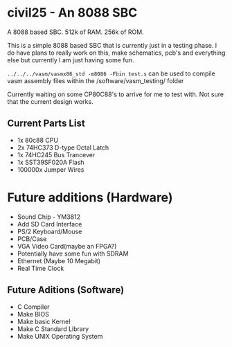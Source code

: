 # civil25 - An 8088 SBC

A 8088 based SBC. 512k of RAM. 256k of ROM.

This is a simple 8088 based SBC that is currently just in a testing phase. I do have plans to really work on this, make schematics, pcb's and everything else but currently I am just having some fun.

`../../../vasm/vasmx86_std -m8086 -Fbin test.s` can be used to compile vasm assembly files within the /software/vasm_testing/ folder

Currently waiting on some CP80C88's to arrive for me to test with. Not sure that the current design works.

## Current Parts List

- 1x 80c88 CPU
- 2x 74HC373 D-type Octal Latch
- 1x 74HC245 Bus Trancever
- 1x SST39SF020A Flash
- 100000x Jumper Wires

# Future additions (Hardware)

- Sound Chip - YM3812
- Add SD Card Interface
- PS/2 Keyboard/Mouse
- PCB/Case
- VGA Video Card(maybe an FPGA?)
- Potentially have some fun with SDRAM
- Ethernet (Maybe 10 Megabit)
- Real Time Clock

## Future Aditions (Software)

- C Compiler
- Make BIOS
- Make basic Kernel
- Make C Standard Library
- Make UNIX Operating System
